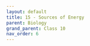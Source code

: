 ```yaml
---
layout: default
title: 15 - Sources of Energy
parent: Biology
grand_parent: Class 10
nav_order: 6
---
```

